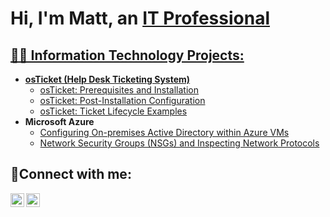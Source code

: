 <h1>Hi, I'm Matt, an <a href="https://linkedin.com/in/matthew-loschen-7232752b5">IT Professional</h1>

<h2>👨‍💻 Information Technology Projects:</h2>

- <b>osTicket (Help Desk Ticketing System)</b>
  - [osTicket: Prerequisites and Installation](https://github.com/MattLosch/osticket-prereqs)
  - [osTicket: Post-Installation Configuration](https://github.com/MattLosch/post-install-config)
  - [osTicket: Ticket Lifecycle Examples](https://github.com/MattLosch/ticket-lifecycle)
- <b>Microsoft Azure</b>
  - [Configuring On-premises Active Directory within Azure VMs](https://github.com/MattLosch/configure-ad)
  - [Network Security Groups (NSGs) and Inspecting Network Protocols](https://github.com/MattLosch/azure-network-protocols)

<h2>🤳Connect with me:</h2>

[<img align="left" alt="Josh | LinkedIn" width="22px" src="https://cdn.jsdelivr.net/npm/simple-icons@v3/icons/linkedin.svg" />][linkedin]
[<img align="left" alt="Josh | Instagram" width="22px" src="https://cdn.jsdelivr.net/npm/simple-icons@v3/icons/instagram.svg" />][instagram]

[instagram]: https://www.instagram.com/matt.losch55
[linkedin]: https://linkedin.com/in/matthew-loschen-7232752b5
